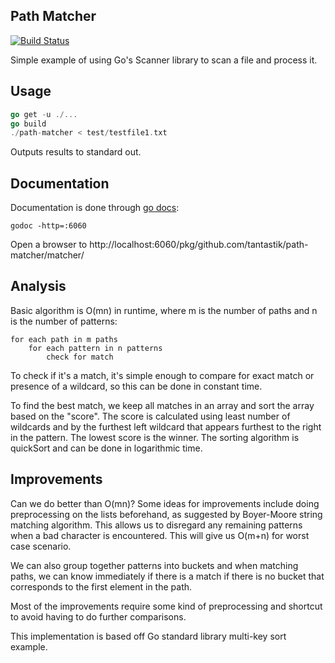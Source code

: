 ## Path Matcher

[![Build Status](https://travis-ci.org/tantastik/path-matcher.png?branch=master)](https://travis-ci.org/tantastik/path-matcher)

Simple example of using Go's Scanner library to scan a file and process it. 

## Usage

```go
go get -u ./...
go build
./path-matcher < test/testfile1.txt
```

Outputs results to standard out.

## Documentation

Documentation is done through [go docs](http://godoc.org/code.google.com/p/go.tools/cmd/godoc):

```
godoc -http=:6060
```

Open a browser to http://localhost:6060/pkg/github.com/tantastik/path-matcher/matcher/

## Analysis

Basic algorithm is O(mn) in runtime, where m is the number of paths and n is the number of patterns:

	for each path in m paths
		for each pattern in n patterns
			check for match

To check if it's a match, it's simple enough to compare for exact match or presence of a wildcard, so this can be done in constant time.

To find the best match, we keep all matches in an array and sort the array based on the "score". The score is calculated using least number of wildcards and by the furthest left wildcard that appears furthest to the right in the pattern. The lowest score is the winner. The sorting algorithm is quickSort and can be done in logarithmic time.

## Improvements

Can we do better than O(mn)? Some ideas for improvements include doing preprocessing on the lists beforehand, as suggested by Boyer-Moore string matching algorithm. This allows us to disregard any remaining patterns when a bad character is encountered. This will give us O(m+n) for worst case scenario.

We can also group together patterns into buckets and when matching paths, we can know immediately if there is a match if there is no bucket that corresponds to the first element in the path.

Most of the improvements require some kind of preprocessing and shortcut to avoid having to do further comparisons.

This implementation is based off Go standard library multi-key sort example.
